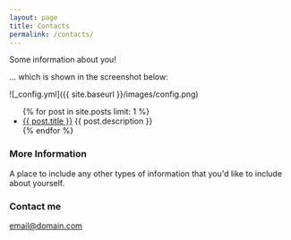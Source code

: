 ```yaml
---
layout: page
title: Contacts
permalink: /contacts/
---
```


Some information about you!

... which is shown in the screenshot below:

![_config.yml]({{ site.baseurl }}/images/config.png)

<ul>
  {% for post in site.posts limit: 1 %}
    <li>
      <a href="{{site.baseurl}}{{ post.url }}">{{ post.title }}</a>
      {{ post.description }}
    </li>
  {% endfor %}
</ul>


### More Information

A place to include any other types of information that you'd like to include about yourself.

### Contact me


[email@domain.com](mailto:email@domain.com)
